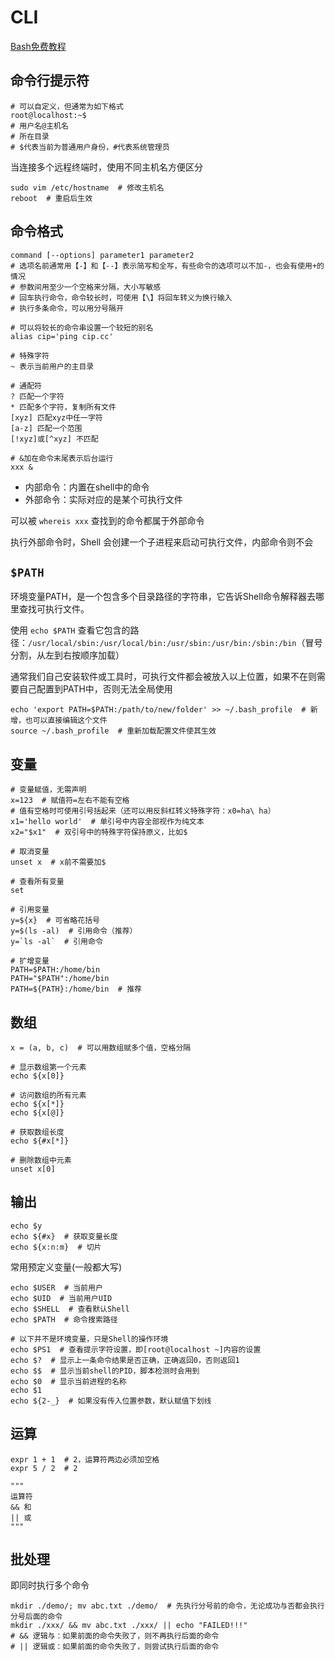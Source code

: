 # CLI

[Bash免费教程](https://wangdoc.com/bash/intro.html)

## 命令行提示符

```shell
# 可以自定义，但通常为如下格式
root@localhost:~$
# 用户名@主机名
# 所在目录
# $代表当前为普通用户身份，#代表系统管理员
```

当连接多个远程终端时，使用不同主机名方便区分

```shell
sudo vim /etc/hostname  # 修改主机名
reboot  # 重启后生效
```

## 命令格式

```shell
command [--options] parameter1 parameter2
# 选项名前通常用【-】和【--】表示简写和全写，有些命令的选项可以不加-，也会有使用+的情况
# 参数间用至少一个空格来分隔，大小写敏感
# 回车执行命令，命令较长时，可使用【\】将回车转义为换行输入
# 执行多条命令，可以用分号隔开

# 可以将较长的命令串设置一个较短的别名
alias cip='ping cip.cc'

# 特殊字符
~ 表示当前用户的主目录

# 通配符
? 匹配一个字符
* 匹配多个字符，复制所有文件
[xyz] 匹配xyz中任一字符
[a-z] 匹配一个范围
[!xyz]或[^xyz] 不匹配

# &加在命令末尾表示后台运行
xxx &
```

- 内部命令：内置在shell中的命令
- 外部命令：实际对应的是某个可执行文件

可以被 `whereis xxx` 查找到的命令都属于外部命令

执行外部命令时，Shell 会创建一个子进程来启动可执行文件，内部命令则不会

## `$PATH`

环境变量PATH，是一个包含多个目录路径的字符串，它告诉Shell命令解释器去哪里查找可执行文件。

使用 `echo $PATH` 查看它包含的路径：`/usr/local/sbin:/usr/local/bin:/usr/sbin:/usr/bin:/sbin:/bin`（冒号分割，从左到右按顺序加载）

通常我们自己安装软件或工具时，可执行文件都会被放入以上位置，如果不在则需要自己配置到PATH中，否则无法全局使用

```shell
echo 'export PATH=$PATH:/path/to/new/folder' >> ~/.bash_profile  # 新增，也可以直接编辑这个文件
source ~/.bash_profile  # 重新加载配置文件使其生效
```

## 变量

```shell
# 变量赋值，无需声明
x=123  # 赋值符=左右不能有空格
# 值有空格时可使用引号括起来（还可以用反斜杠转义特殊字符：x0=ha\ ha）
x1='hello world'  # 单引号中内容全部视作为纯文本
x2="$x1"  # 双引号中的特殊字符保持原义，比如$

# 取消变量
unset x  # x前不需要加$

# 查看所有变量
set

# 引用变量
y=${x}  # 可省略花括号
y=$(ls -al)  # 引用命令（推荐）
y=`ls -al`  # 引用命令

# 扩增变量
PATH=$PATH:/home/bin
PATH="$PATH":/home/bin
PATH=${PATH}:/home/bin  # 推荐
```

## 数组

```shell
x = (a, b, c)  # 可以用数组赋多个值，空格分隔

# 显示数组第一个元素
echo ${x[0]}

# 访问数组的所有元素
echo ${x[*]}
echo ${x[@]}

# 获取数组长度
echo ${#x[*]}

# 删除数组中元素
unset x[0]
```

## 输出

```shell
echo $y
echo ${#x}  # 获取变量长度
echo ${x:n:m}  # 切片
```

常用预定义变量(一般都大写)

```shell
echo $USER  # 当前用户
echo $UID  # 当前用户UID
echo $SHELL  # 查看默认Shell
echo $PATH  # 命令搜索路径

# 以下并不是环境变量，只是Shell的操作环境
echo $PS1  # 查看提示字符设置，即[root@localhost ~]内容的设置
echo $?  # 显示上一条命令结果是否正确，正确返回0，否则返回1
echo $$  # 显示当前shell的PID，脚本检测时会用到
echo $0  # 显示当前进程的名称
echo $1
echo ${2-_}  # 如果没有传入位置参数，默认赋值下划线
```

## 运算

```shell
expr 1 + 1  # 2，运算符两边必须加空格
expr 5 / 2  # 2

"""
运算符
&& 和
|| 或
"""
```

## 批处理

即同时执行多个命令

```shell
mkdir ./demo/; mv abc.txt ./demo/  # 先执行分号前的命令，无论成功与否都会执行分号后面的命令
mkdir ./xxx/ && mv abc.txt ./xxx/ || echo "FAILED!!!"
# && 逻辑与：如果前面的命令失败了，则不再执行后面的命令
# || 逻辑或：如果前面的命令失败了，则尝试执行后面的命令
```
